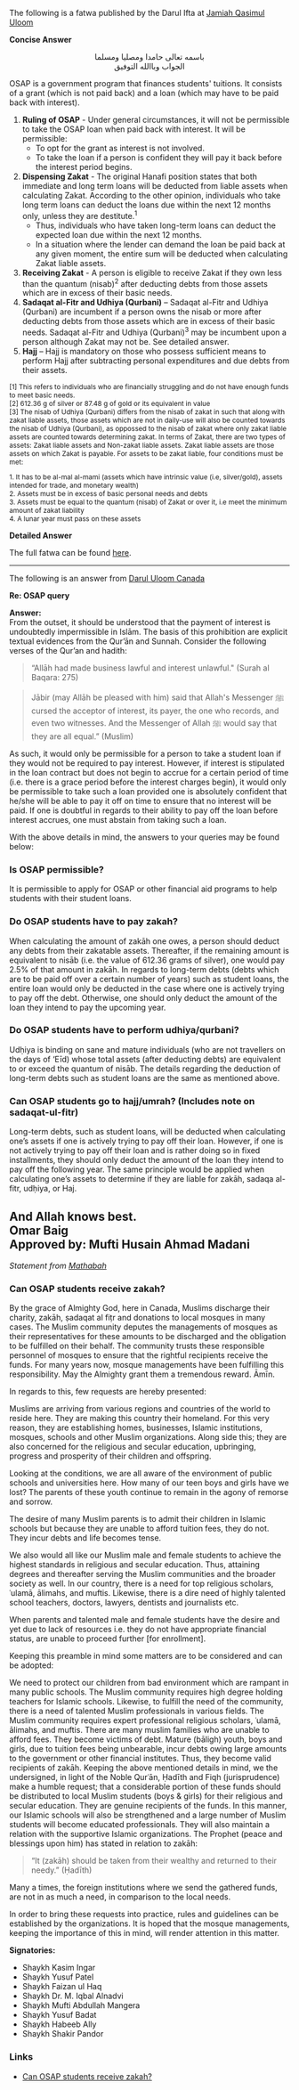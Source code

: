 The following is a fatwa published by the Darul Ifta at [Jamiah Qasimul Uloom](http://www.jquloom.ca/)

**Concise Answer**

<center>باسمه تعالى حامدا ومصليا ومسلما</center>
<center style="margin-bottom:10px">الجواب وباالله التوفيق</center>

OSAP is a government program that finances students' tuitions. It consists of a grant (which is not paid back) and a loan (which may have to be paid back with interest).
1. **Ruling of OSAP** - Under general circumstances, it will not be permissible to take the OSAP loan when paid back with interest. It will be permissible:
    * To opt for the grant as interest is not involved.
    * To take the loan if a person is confident they will pay it back before the interest
period begins.
2. **Dispensing Zakat** - The original Hanafi position states that both immediate and long term loans will be deducted from liable assets when calculating Zakat. According to the other opinion, individuals who take long term loans can deduct the loans due within the next 12 months only, unless they are destitute.<sup>1</sup>
    * Thus, individuals who have taken long-term loans can deduct the expected loan due within the next 12 months.
    * In a situation where the lender can demand the loan be paid back at any given moment, the entire sum will be deducted when calculating Zakat liable assets.
3. **Receiving Zakat** - A person is eligible to receive Zakat if they own less than the quantum (nisab)<sup>2</sup> after deducting debts from those assets which are in excess of their basic needs.
4. **Sadaqat al-Fitr and Udhiya (Qurbani)** – Sadaqat al-Fitr and Udhiya (Qurbani) are incumbent if a person owns the nisab or more after deducting debts from those assets which are in excess of their basic needs. Sadaqat al-Fitr and Udhiya (Qurbani)<sup>3</sup> may be incumbent upon a person although Zakat may not be. See detailed answer.
5. **Hajj** – Hajj is mandatory on those who possess sufficient means to perform Hajj after subtracting personal expenditures and due debts from their assets.

<text style="font-size:12px">
[1] This refers to individuals who are financially struggling and do not have enough funds to meet basic needs.<br>
[2] 612.36 g of silver or 87.48 g of gold or its equivalent in value<br>
[3] The nisab of Udhiya (Qurbani) differs from the nisab of zakat in such that along with zakat liable assets, those assets which are not in daily-use will also be counted towards the nisab of Udhiya (Qurbani), as oppossed to the nisab of zakat where only zakat liable assets are counted towards determining zakat. In terms of Zakat, there are two types of assets: Zakat liable assets and Non-zakat liable assets. Zakat liable assets are those assets on which Zakat is payable. For assets to be zakat liable, four conditions must be met:</text>
<p style="font-size:12px">
1. It has to be al-mal al-mami (assets which have intrinsic value (i.e, silver/gold), assets intended for trade, and monetary wealth)<br>
2. Assets must be in excess of basic personal needs and debts<br>
3. Assets must be equal to the quantum (nisab) of Zakat or over it, i.e meet the minimum amount of zakat liability<br>
4. A lunar year must pass on these assets<br>
</p>

**Detailed Answer**

The full fatwa can be found [here](https://drive.google.com/file/d/10qSGOclCN296p2XlpuJTqWU0G6qpyBUy/view?usp=sharing).

---
The following is an answer from [Darul Uloom Canada](https://www.ducanada.org/)

**Re: OSAP query**

**Answer:**  
From the outset, it should be understood that the payment of interest is undoubtedly impermissible in Islām. The basis of this prohibition are explicit textual evidences from the Qur’ān and Sunnah. Consider the following verses of the Qur’an and hadith:

>“Allāh had made business lawful and interest unlawful." (Surah al Baqara: 275)

>Jābir (may Allāh be pleased with him) said that Allah's Messenger ﷺ cursed the acceptor of interest, its payer, the one who records, and even two witnesses. And the Messenger of Allah ﷺ would say that they are all equal.” (Muslim)

As such, it would only be permissible for a person to take a student loan if they would not be required to pay interest. However, if interest is stipulated in the loan contract but does not begin to accrue for a certain period of time (i.e. there is a grace period before the interest charges begin), it would only be permissible to take such a loan provided one is absolutely confident that he/she will be able to pay it off on time to ensure that no interest will be paid. If one is doubtful in regards to their ability to pay off the loan before interest accrues, one must abstain from taking such a loan.

With the above details in mind, the answers to your queries may be found below:

### Is OSAP permissible?
It is permissible to apply for OSAP or other financial aid programs to help students with their student loans.

### Do OSAP students have to pay zakah?
When calculating the amount of zakāh one owes, a person should deduct any debts from their zakatable assets. Thereafter, if the remaining amount is equivalent to nisāb (i.e. the value of 612.36 grams of silver), one would pay 2.5% of that amount in zakāh. In regards to long-term debts (debts which are to be paid off over a certain number of years) such as student loans, the entire loan would only be deducted in the case where one is actively trying to pay off the debt. Otherwise, one should only deduct the amount of the loan they intend to pay the upcoming year.

### Do OSAP students have to perform udhiya/qurbani?
Udḥiya is binding on sane and mature individuals (who are not travellers on the days of ‘Eīd) whose total assets (after deducting debts) are equivalent to or exceed the quantum of nisāb. The details regarding the deduction of long-term debts such as student loans are the same as mentioned above.

### Can OSAP students go to hajj/umrah? (Includes note on sadaqat-ul-fitr)
Long-term debts, such as student loans, will be deducted when calculating one’s assets if one is actively trying to pay off their loan. However, if one is not actively trying to pay off their loan and is rather doing so in fixed installments, they should only deduct the amount of the loan they intend to pay off the following year. The same principle would be applied when calculating one’s assets to determine if they are liable for zakāh, sadaqa al-fitr, udḥiya, or Haj.

And Allah knows best.  
Omar Baig  
Approved by: Mufti Husain Ahmad Madani
---
_Statement from [Mathabah](https://www.mathabah.org/zakah-for-students-pursuing-education/)_

### Can OSAP students receive zakah?

By the grace of Almighty God, here in Canada, Muslims discharge their charity, zakāh, ṣadaqat al fiṭr and donations to local mosques in many cases. The Muslim community deputes the managements of mosques as their representatives for these amounts to be discharged and the obligation to be fulfilled on their behalf. The community trusts these responsible personnel of mosques to ensure that the rightful recipients receive the funds. For many years now, mosque managements have been fulfilling this responsibility. May the Almighty grant them a tremendous reward. Āmīn.

In regards to this, few requests are hereby presented:

Muslims are arriving from various regions and countries of the world to reside here. They are making this country their homeland. For this very reason, they are establishing homes, businesses, Islamic institutions, mosques, schools and other Muslim organizations. Along side this; they are also concerned for the religious and secular education, upbringing, progress and prosperity of their children and offspring.

Looking at the conditions, we are all aware of the environment of public schools and universities here. How many of our teen boys and girls have we lost? The parents of these youth continue to remain in the agony of remorse and sorrow.

The desire of many Muslim parents is to admit their children in Islamic schools but because they are unable to afford tuition fees, they do not. They incur debts and life becomes tense.

We also would all like our Muslim male and female students to achieve the highest standards in religious and secular education. Thus, attaining degrees and thereafter serving the Muslim communities and the broader society as well. In our country, there is a need for top religious scholars, ʿulamā, ālimahs, and muftis. Likewise, there is a dire need of highly talented school teachers, doctors, lawyers, dentists and journalists etc.

When parents and talented male and female students have the desire and yet due to lack of resources i.e. they do not have appropriate financial status, are unable to proceed further [for enrollment].

Keeping this preamble in mind some matters are to be considered and can be adopted:

We need to protect our children from bad environment which are rampant in many public schools.
The Muslim community requires high degree holding teachers for Islamic schools. Likewise, to fulfill the need of the community, there is a need of talented Muslim professionals in various fields.
The Muslim community requires expert professional religious scholars, ʿulamā, ālimahs, and muftis.
There are many muslim families who are unable to afford fees. They become victims of debt.
Mature (bāligh) youth, boys and girls, due to tuition fees being unbearable, incur debts owing large amounts to the government or other financial institutes. Thus, they become valid recipients of zakāh.
Keeping the above mentioned details in mind, we the undersigned, in light of the Noble Qurʿān, Ḥadīth and Fiqh (jurisprudence) make a humble request; that a considerable portion of these funds should be distributed to local Muslim students (boys & girls) for their religious and secular education. They are genuine recipients of the funds. In this manner, our Islamic schools will also be strengthened and a large number of Muslim students will become educated professionals. They will also maintain a relation with the supportive Islamic organizations. The Prophet (peace and blessings upon him) has stated in relation to zakāh:

> “It (zakāh) should be taken from their wealthy and returned to their needy.” (Ḥadīth)

Many a times, the foreign institutions where we send the gathered funds, are not in as much a need, in comparison to the local needs.

In order to bring these requests into practice, rules and guidelines can be established by the organizations. It is hoped that the mosque managements, keeping the importance of this in mind, will render attention in this matter.

**Signatories:**
- Shaykh Kasim Ingar
- Shaykh Yusuf Patel
- Shaykh Faizan ul Haq
- Shaykh Dr. M. Iqbal Alnadvi
- Shaykh Mufti Abdullah Mangera
- Shaykh Yusuf Badat
- Shaykh Habeeb Ally
- Shaykh Shakir Pandor

### Links

- [Can OSAP students receive zakah?](https://www.mathabah.org/zakah-for-students-pursuing-education/)

